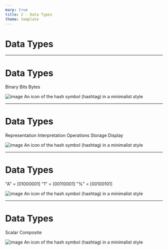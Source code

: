```yaml
---
marp: true
title: 2 - Data Types
theme: template
---
```


<!-- _class: title-only -->

# Data Types

---

<!-- _class: title-two-content-left-center -->

# Data Types

Binary
Bits
Bytes

![image An icon of the hash symbol (hashtag) in a minimalist style](images/placeholder.png)

---

<!-- _class: title-two-content-left-center -->

# Data Types

Representation
Interpretation
Operations
Storage
Display

![image An icon of the hash symbol (hashtag) in a minimalist style](images/placeholder.png)

---

<!-- _class: title-two-content-left-center -->

# Data Types

"A" = [01000001]
"1" = [00110001]
"%" = [00100101]

![image An icon of the hash symbol (hashtag) in a minimalist style](images/placeholder.png)


---

<!-- _class: title-two-content-left-center -->

# Data Types

Scalar
Composite

![image An icon of the hash symbol (hashtag) in a minimalist style](images/placeholder.png)


